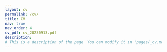 ```yaml
---
layout: cv
permalink: /cv/
title: CV
nav: true
nav_order: 4
cv_pdf: cv_20230913.pdf
description: 
# This is a description of the page. You can modify it in 'pages/_cv.md'. You can also change or remove the top pdf download button.
---
```

